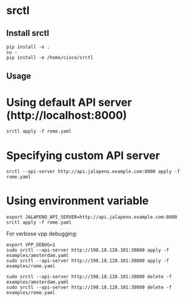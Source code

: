 # srctl

## Install srctl

```
pip install -e .
su -
pip install -e /home/cisco/srctl
```

## Usage

# Using default API server (http://localhost:8000)
```
srctl apply -f rome.yaml
```

# Specifying custom API server

```
srctl --api-server http://api.jalapeno.example.com:8000 apply -f rome.yaml
```

# Using environment variable

```
export JALAPENO_API_SERVER=http://api.jalapeno.example.com:8080
srctl apply -f rome.yaml
```

For verbose vpp debugging:
```
export VPP_DEBUG=1
sudo srctl --api-server http://198.18.128.101:30800 apply -f examples/amsterdam.yaml
sudo srctl --api-server http://198.18.128.101:30800 apply -f examples/rome.yaml

sudo srctl --api-server http://198.18.128.101:30800 delete -f examples/amsterdam.yaml
sudo srctl --api-server http://198.18.128.101:30800 delete -f examples/rome.yaml

```
